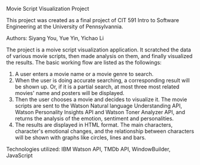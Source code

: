 Movie Script Visualization Project


This project was created as a final project of CIT 591 Intro to Software Engineering at the University of Pennsylvannia.

Authors: Siyang You, Yue Yin, Yichao Li

The project is a moive script visualization application. It scratched the data of various movie scripts, then made analysis on them, and finally visualized the results. The basic working flow are listed as the followings:

1. A user enters a movie name or a movie genre to search.
2. When the user is doing accurate searching, a corresponding result will be shown up. Or, if it is a partial search, at most three most related movies' name and posters will be displayed.
3. Then the user chooses a movie and decides to visualize it. The movie scripts are sent to the Watson Natural language Understanding API, Watson Personality Insights API and Watson Toner Analyzer API, and returns the analysis of the emotion, sentiment and personalities.
4. The results are displayed in HTML format. The main characters, character's emotional changes, and the relationship between characters will be shown with graphs like circles, lines and bars.

Technologies utilized: IBM Watson API, TMDb API, WindowBuilder, JavaScript
